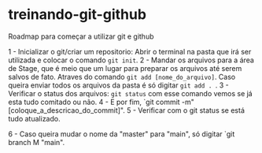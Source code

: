 # treinando-git-github
Roadmap para começar a utilizar git e github

1 - Inicializar o git/criar um repositorio: Abrir o terminal na pasta que irá ser utilizada e colocar o comando `git init`.
2 - Mandar os arquivos para a área de Stage, que é meio que um lugar para preparar os arquivos até serem salvos de fato. Atraves do comando `git add [nome_do_arquivo]`. Caso queira enviar todos os arquivos da pasta é só digitar `git add . `.
3 - Verificar o status dos arquivos: `git status` com esse comando vemos se já esta tudo comitado ou não.
4 - E por fim, `git commit -m"[coloque_a_descricao_do_commit]".
5 - Verificar com o git status se está tudo atualizado.

6 - Caso queira mudar o nome da "master" para "main", só digitar `git branch M "main".